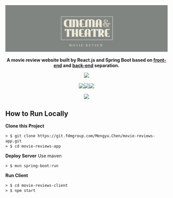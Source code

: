 <div align="center">

![](https://raw.githubusercontent.com/JulieCMY/movie-review-app/master/docs/movie-reviews-logo.jpg?token=GHSAT0AAAAAABRUJUK53HVKD4TAC3ICKZ24YQMZ6TA)

**A movie review website built by React.js and Spring Boot based on [front-end](https://github.com/InnoFang/jokul/tree/master/jokul-client) and [back-end](https://github.com/InnoFang/jokul/tree/master/jokul-server) separation.**

![](https://img.shields.io/badge/react-17.0.2-blue?style=for-the-badge)

![](https://img.shields.io/badge/antd-4.18.6-green?style=for-the-badge)![](https://img.shields.io/badge/mui-5.4.1-yellowgreen?style=for-the-badge)![](https://img.shields.io/badge/bootstrap-5.1.3-yellow?style=for-the-badge)

![](https://img.shields.io/badge/react--youtube-7.14.0-red?style=for-the-badge)

</div>

## How to Run Locally

**Clone this Project**

```
> $ git clone https://git.fdmgroup.com/Mengyu.Chen/movie-reviews-app.git
> $ cd movie-reviews-app
```

**Deploy Server**
Use maven

```
> $ mvn spring-boot:run
```

**Run Client**
```
> $ cd movie-reviews-client
> $ npm start
```

